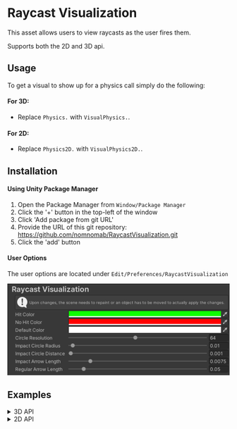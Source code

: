 ﻿# Raycast Visualization
This asset allows users to view raycasts as the user fires them.

Supports both the 2D and 3D api.

## Usage
To get a visual to show up for a physics call simply do the following:

#### For 3D:
- Replace `Physics.` with `VisualPhysics.`.

#### For 2D:
- Replace `Physics2D.` with `VisualPhysics2D.`.

## Installation
#### Using Unity Package Manager
1. Open the Package Manager from `Window/Package Manager`
2. Click the '+' button in the top-left of the window
3. Click 'Add package from git URL'
4. Provide the URL of this git repository: https://github.com/nomnomab/RaycastVisualization.git
5. Click the 'add' button
#### User Options
The user options are located under `Edit/Preferences/RaycastVisualization`

![Settings](./Gifs~/3d/settings.png)

## Examples
<details>
    <summary>3D API</summary>

#### Raycast / Linecast
<img src="./Gifs~/3d/raycast.gif" alt="raycast" width="750"/>

#### RaycastAll / RaycastNonAlloc
<img src="./Gifs~/3d/raycast_all.gif" alt="raycast_all" width="750"/>

#### CapsuleCast
<img src="./Gifs~/3d/capsulecast.gif" alt="capsulecast" width="750"/>

#### CapsuleCastAll / CapsuleCastNonAlloc
<img src="./Gifs~/3d/capsulecast_all.gif" alt="capsulecast_all" width="750"/>

#### CheckCapsule
<img src="./Gifs~/3d/check_capsule.gif" alt="check_capsule" width="750"/>

#### OverlapCapsule / OverlapCapsuleNonAlloc
<img src="./Gifs~/3d/overlap_capsule.gif" alt="overlap_capsule" width="750"/>

#### BoxCast
<img src="./Gifs~/3d/boxcast.gif" alt="boxcast" width="750"/>

#### BoxCastAll / BoxCastNonAlloc
<img src="./Gifs~/3d/boxcast_all.gif" alt="boxcast_all" width="750"/>

#### CheckBox
<img src="./Gifs~/3d/check_box.gif" alt="check_box" width="750"/>

#### OverlapBox / OverlapBoxNonAlloc
<img src="./Gifs~/3d/overlap_box.gif" alt="overlap_box" width="750"/>

#### SphereCast
<img src="./Gifs~/3d/spherecast.gif" alt="spherecast" width="750"/>

#### SphereCastAll / SphereCastNonAlloc
<img src="./Gifs~/3d/spherecast_all.gif" alt="spherecast_all" width="750"/>

#### CheckSphere
<img src="./Gifs~/3d/check_sphere.gif" alt="check_sphere" width="750"/>

#### OverlapSphere / OverlapSphereNonAlloc
<img src="./Gifs~/3d/overlap_sphere.gif" alt="overlap_sphere" width="750"/>

#### Compute Penetration
<img src="./Gifs~/3d/compute_penetration.gif" alt="compute_penetration" width="750"/>

#### Closest Point
<img src="./Gifs~/3d/closest_point.gif" alt="closest_point" width="750"/>
</details>

<details>
    <summary>2D API</summary>

#### Raycast
<img src="./Gifs~/2d/raycast.gif" alt="raycast" width="750"/>

#### RaycastAll / RaycastAll / RaycastNonAlloc
<img src="./Gifs~/2d/raycast_all.gif" alt="raycast_all" width="750"/>

#### CapsuleCast
<img src="./Gifs~/2d/capsulecast.gif" alt="capsulecast" width="750"/>

#### CapsuleCastAll / CapsuleCastAll / CapsuleCastNonAlloc
<img src="./Gifs~/2d/capsulecast_all.gif" alt="capsulecast_all" width="750"/>

#### OverlapCapsule
<img src="./Gifs~/2d/overlap_capsule.gif" alt="overlap_capsule" width="750"/>

#### OverlapCapsuleAll / OverlapCapsuleNonAlloc
<img src="./Gifs~/2d/overlap_capsule_all.gif" alt="overlap_capsule_all" width="750"/>

#### BoxCast
<img src="./Gifs~/2d/boxcast.gif" alt="boxcast" width="750"/>

#### BoxCastAll / BoxCastAll / BoxCastNonAlloc
<img src="./Gifs~/2d/boxcast_all.gif" alt="boxcast_all" width="750"/>

#### OverlapBox
<img src="./Gifs~/2d/overlap_box.gif" alt="overlap_box" width="750"/>

#### OverlapBoxAll / OverlapBoxNonAlloc
<img src="./Gifs~/2d/overlap_box_all.gif" alt="overlap_box_all" width="750"/>

#### CircleCast
<img src="./Gifs~/2d/circlecast.gif" alt="circlecast" width="750"/>

#### CircleCastAll / CircleCastAll / CircleCastNonAlloc
<img src="./Gifs~/2d/circlecast_all.gif" alt="circlecast_all" width="750"/>

#### OverlapCircle
<img src="./Gifs~/2d/overlap_circle.gif" alt="overlap_circle" width="750"/>

#### OverlapCircleAll / OverlapCircleNonAlloc
<img src="./Gifs~/2d/overlap_circle_all.gif" alt="overlap_circle_all" width="750"/>

#### OverlapPoint
<img src="./Gifs~/2d/overlap_point.gif" alt="overlap_point" width="750"/>

#### OverlapPointAll / OverlapPointNonAlloc
<img src="./Gifs~/2d/overlap_point_all.gif" alt="overlap_point_all" width="750"/>

#### OverlapArea
<img src="./Gifs~/2d/overlap_area.gif" alt="overlap_area" width="750"/>

#### OverlapAreaAll / OverlapAreaNonAlloc
<img src="./Gifs~/2d/overlap_area_all.gif" alt="overlap_area_all" width="750"/>

#### OverlapCollider
<img src="./Gifs~/2d/overlap_collider.gif" alt="overlap_collider" width="750"/>

#### Closest Point
<img src="./Gifs~/2d/closest_point.gif" alt="closest_point" width="750"/>

#### Distance
<img src="./Gifs~/2d/distance.gif" alt="distance" width="750"/>

#### GetContacts
<img src="./Gifs~/2d/get_contacts.gif" alt="get_contacts" width="750"/>

#### GetContacts (points)
<img src="./Gifs~/2d/get_contacts_points.gif" alt="get_contacts_points" width="750"/>

#### IsTouching
<img src="./Gifs~/2d/is_touching.gif" alt="is_touching" width="750"/>

#### IsTouchingLayers
<img src="./Gifs~/2d/is_touching_layers.gif" alt="is_touching_layers" width="750"/>

#### GetRayIntersection
<img src="./Gifs~/2d/get_ray_intersection.gif" alt="get_ray_intersection" width="750"/>

#### GetRayIntersectionAll / GetRayIntersectionNonAlloc
<img src="./Gifs~/2d/get_ray_intersection_all.gif" alt="get_ray_intersection_all" width="750"/>
</details>